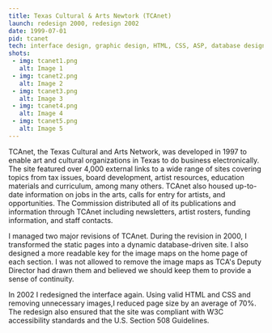 ```yaml
---
title: Texas Cultural & Arts Newtork (TCAnet)
launch: redesign 2000, redesign 2002
date: 1999-07-01
pid: tcanet
tech: interface design, graphic design, HTML, CSS, ASP, database design and development
shots:
 - img: tcanet1.png
   alt: Image 1
 - img: tcanet2.png
   alt: Image 2
 - img: tcanet3.png
   alt: Image 3
 - img: tcanet4.png
   alt: Image 4
 - img: tcanet5.png
   alt: Image 5
---
```

TCAnet, the Texas Cultural and Arts Network, was developed in 1997 to enable art and cultural organizations in Texas to do business electronically. The site featured over 4,000 external links to a wide range of sites covering topics from tax issues, board development, artist resources, education materials and curriculum, among many others. TCAnet also housed up-to-date information on jobs in the arts, calls for entry for artists, and opportunities. The Commission distributed all of its publications and information through TCAnet including newsletters, artist rosters, funding information, and staff contacts.

I managed two major revisions of TCAnet. During the revision in 2000, I transformed the static pages into a dynamic database-driven site. I also designed a more readable key for the image maps on the home page of each section. I was not allowed to remove the image maps as TCA's Deputy Director had drawn them and believed we should keep them to provide a sense of continuity.

In 2002 I redesigned the interface again. Using valid HTML and CSS and removing unnecessary images,I reduced page size by an average of 70%. The redesign also ensured that the site was compliant with W3C accessibility standards and the U.S. Section 508 Guidelines.
